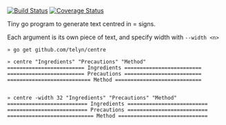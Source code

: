 [![Build Status](https://travis-ci.org/telyn/centre.svg?branch=master)](https://travis-ci.org/telyn/centre) [![Coverage Status](https://coveralls.io/repos/github/telyn/centre/badge.svg?branch=master)](https://coveralls.io/github/telyn/centre?branch=master)

Tiny go program to generate text centred in = signs.

Each argument is its own piece of text, and specify width with `--width <n>`

```
» go get github.com/telyn/centre

» centre "Ingredients" "Precautions" "Method"
========================= Ingredients =========================
========================= Precautions =========================
=========================== Method ============================


» centre -width 32 "Ingredients" "Precautions" "Method"
========================== Ingredients ==========================
========================== Precautions ==========================
============================ Method =============================
```
